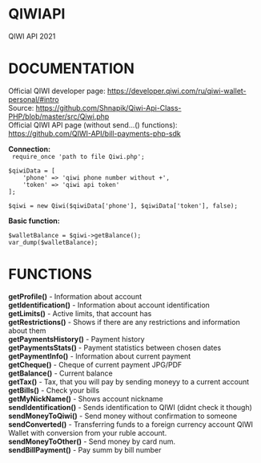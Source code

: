 # QIWIAPI
QIWI API 2021

# DOCUMENTATION
Official QIWI developer page: https://developer.qiwi.com/ru/qiwi-wallet-personal/#intro <br>
Source: https://github.com/Shnapik/Qiwi-Api-Class-PHP/blob/master/src/Qiwi.php <br>
Official QIWI API page (without send...() functions): https://github.com/QIWI-API/bill-payments-php-sdk <br>

**Connection:**<br>
``` require_once 'path to file Qiwi.php';```
```
$qiwiData = [
    'phone' => 'qiwi phone number without +',
    'token' => 'qiwi api token'
];
```
```$qiwi = new Qiwi($qiwiData['phone'], $qiwiData['token'], false);```

**Basic function:**<br>
```
$walletBalance = $qiwi->getBalance();
var_dump($walletBalance);
```

# FUNCTIONS
<b>getProfile()</b> - Information about account <br>
<b>getIdentification()</b> - Information about account identification<br>
<b>getLimits()</b> - Active limits, that account has<br>
<b>getRestrictions()</b> - Shows if there are any restrictions and information about them<br>
<b>getPaymentsHistory()</b> - Payment history<br>
<b>getPaymentsStats()</b> - Payment statistics between chosen dates<br>
<b>getPaymentInfo()</b> - Information about current payment<br>
<b>getCheque()</b> - Cheque of current payment JPG/PDF<br>
<b>getBalance()</b> - Current balance<br>
<b>getTax()</b> - Tax, that you will pay by sending moneyy to a current account<br>
<b>getBills()</b> - Check your bills<br>
<b>getMyNickName()</b> - Shows account nickname<br>
<b>sendIdentification()</b> - Sends identification to QIWI (didnt check it though)<br>
<b>sendMoneyToQiwi()</b> - Send money without confirmation to someone<br>
<b>sendConverted()</b> - Transferring funds to a foreign currency account QIWI Wallet with conversion from your ruble account.<br>
<b>sendMoneyToOther()</b> - Send money by card num.<br>
<b>sendBillPayment()</b> - Pay summ by bill number<br>
